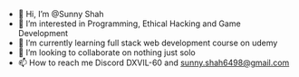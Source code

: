 - 👋 Hi, I’m @Sunny Shah
- 👀 I’m interested in Programming, Ethical Hacking and Game Development
- 🌱 I’m currently learning full stack web development course on udemy
- 💞️ I’m looking to collaborate on nothing just solo
- 📫 How to reach me Discord DXVIL-60 and sunny.shah6498@gmail.com

<!---
SUNNY6969/SUNNY6969 is a ✨ special ✨ repository because its `README.md` (this file) appears on your GitHub profile.
You can click the Preview link to take a look at your changes.
--->
